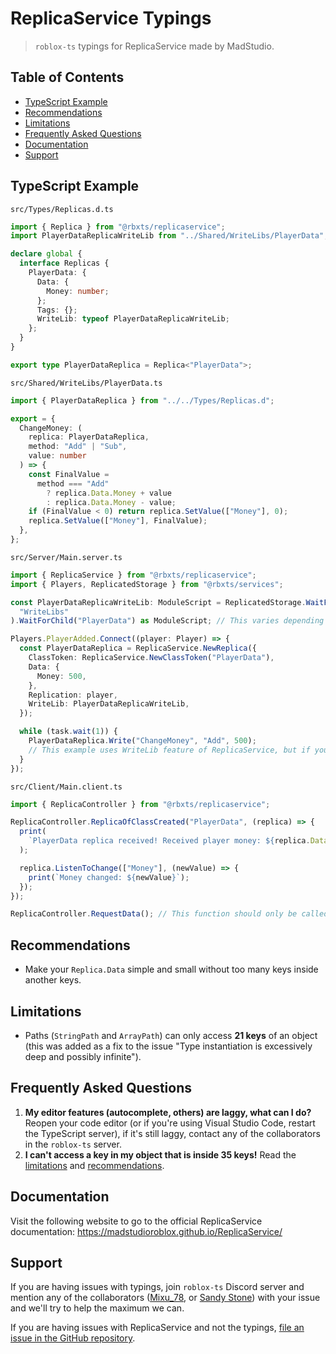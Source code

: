 # ReplicaService Typings

> `roblox-ts` typings for ReplicaService made by MadStudio.

## Table of Contents

- [TypeScript Example](#typescript-example)
- [Recommendations](#recommendations)
- [Limitations](#limitations)
- [Frequently Asked Questions](#frequently-asked-questions)
- [Documentation](#documentation)
- [Support](#support)

## TypeScript Example

`src/Types/Replicas.d.ts`

```ts
import { Replica } from "@rbxts/replicaservice";
import PlayerDataReplicaWriteLib from "../Shared/WriteLibs/PlayerData";

declare global {
  interface Replicas {
    PlayerData: {
      Data: {
        Money: number;
      };
      Tags: {};
      WriteLib: typeof PlayerDataReplicaWriteLib;
    };
  }
}

export type PlayerDataReplica = Replica<"PlayerData">;
```

`src/Shared/WriteLibs/PlayerData.ts`

```ts
import { PlayerDataReplica } from "../../Types/Replicas.d";

export = {
  ChangeMoney: (
    replica: PlayerDataReplica,
    method: "Add" | "Sub",
    value: number
  ) => {
    const FinalValue =
      method === "Add"
        ? replica.Data.Money + value
        : replica.Data.Money - value;
    if (FinalValue < 0) return replica.SetValue(["Money"], 0);
    replica.SetValue(["Money"], FinalValue);
  },
};
```

`src/Server/Main.server.ts`

```ts
import { ReplicaService } from "@rbxts/replicaservice";
import { Players, ReplicatedStorage } from "@rbxts/services";

const PlayerDataReplicaWriteLib: ModuleScript = ReplicatedStorage.WaitForChild(
  "WriteLibs"
).WaitForChild("PlayerData") as ModuleScript; // This varies depending on your "default.project.json" paths.

Players.PlayerAdded.Connect((player: Player) => {
  const PlayerDataReplica = ReplicaService.NewReplica({
    ClassToken: ReplicaService.NewClassToken("PlayerData"),
    Data: {
      Money: 500,
    },
    Replication: player,
    WriteLib: PlayerDataReplicaWriteLib,
  });

  while (task.wait(1)) {
    PlayerDataReplica.Write("ChangeMoney", "Add", 500);
    // This example uses WriteLib feature of ReplicaService, but if you don't want/don't need to use a WriteLib, then you can do: PlayerDataReplica.SetValue(["Money"], PlayerDataReplica.Data.Money + 500)
  }
});
```

`src/Client/Main.client.ts`

```ts
import { ReplicaController } from "@rbxts/replicaservice";

ReplicaController.ReplicaOfClassCreated("PlayerData", (replica) => {
  print(
    `PlayerData replica received! Received player money: ${replica.Data.Money}`
  );

  replica.ListenToChange(["Money"], (newValue) => {
    print(`Money changed: ${newValue}`);
  });
});

ReplicaController.RequestData(); // This function should only be called once in the entire codebase! Read the documentation for more information.
```

## Recommendations

- Make your `Replica.Data` simple and small without too many keys inside another keys.

## Limitations

- Paths (`StringPath` and `ArrayPath`) can only access **21 keys** of an object (this was added as a fix to the issue "Type instantiation is excessively deep and possibly infinite").

## Frequently Asked Questions

1. **My editor features (autocomplete, others) are laggy, what can I do?** Reopen your code editor (or if you're using Visual Studio Code, restart the TypeScript server), if it's still laggy, contact any of the collaborators in the `roblox-ts` server.
2. **I can't access a key in my object that is inside 35 keys!** Read the [limitations](#-limitations) and [recommendations](#-recommendations).

## Documentation

Visit the following website to go to the official ReplicaService documentation: https://madstudioroblox.github.io/ReplicaService/

## Support

If you are having issues with typings, join `roblox-ts` Discord server and mention any of the collaborators ([Mixu_78](https://discord.com/users/255257883250393091), or [Sandy Stone](https://discord.com/users/1018447375079063573)) with your issue and we'll try to help the maximum we can.

If you are having issues with ReplicaService and not the typings, [file an issue in the GitHub repository](https://github.com/MadStudioRoblox/ReplicaService/issues).
